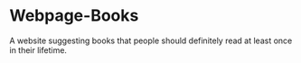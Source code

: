 # Webpage-Books
A website suggesting books that people should definitely read at least once in their lifetime.
